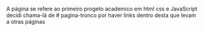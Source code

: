 A página  se refere ao primeiro progeto academico em html css e JavaScript decidi chama-lá de # pagina-tronco por haver links dentro desta que levam a otras páginas
